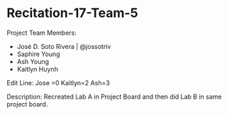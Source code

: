 # Recitation-17-Team-5


Project Team Members:
- José D. Soto Rivera | @jossotriv
- Saphire Young
- Ash Young
- Kaitlyn Huynh


Edit Line:
Jose =0
Kaitlyn=2
Ash=3

Description:
Recreated Lab A in Project Board and then did Lab B in same project board.
